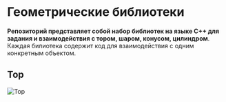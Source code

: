 # Геометрические библиотеки
**Репозиторий представляет собой набор библиотек на языке C++ для задания и взаимодействия с тором, шаром, конусом, цилиндром**.
Каждая билиотека содержит код для взаимодействия с одним конкретным объектом.
## Тор
![Тор](https://ru.wikipedia.org/wiki/%D0%A2%D0%BE%D1%80%28%D0%BF%D0%BE%D0%B2%D0%B5%D1%80%D1%85%D0%BD%D0%BE%D1%81%D1%82%D1%8C%29)


